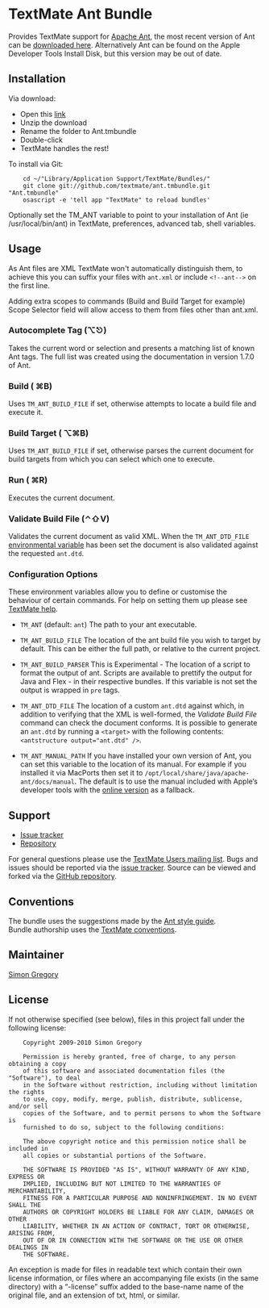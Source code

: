 TextMate Ant Bundle
===================

Provides TextMate support for [Apache Ant][apache_ant], the most recent version of Ant can be [downloaded here][ant_download]. Alternatively Ant can be found on the Apple Developer Tools Install Disk, but this version may be out of date.

Installation
------------

Via download:

 * Open this [link][ant_bundle_zip]  
 * Unzip the download  
 * Rename the folder to Ant.tmbundle  
 * Double-click  
 * TextMate handles the rest!  

To install via Git:

		cd ~/"Library/Application Support/TextMate/Bundles/"
		git clone git://github.com/textmate/ant.tmbundle.git "Ant.tmbundle"
		osascript -e 'tell app "TextMate" to reload bundles'

Optionally set the TM_ANT variable to point to your installation of Ant (ie /usr/local/bin/ant) in TextMate, preferences, advanced tab, shell variables.

Usage
-----

As Ant files are XML TextMate won't automatically distinguish them, to achieve this you can suffix your files with `ant.xml` or include `<!--ant-->` on the first line.  

Adding extra scopes to commands (Build and Build Target for example) Scope Selector field will allow access to them from files other than ant.xml.

### Autocomplete Tag (⌥⎋)

Takes the current word or selection and presents a matching list of known Ant tags. The full list was created using the documentation in version 1.7.0 of Ant.

### Build ( ⌘B)
Uses `TM_ANT_BUILD_FILE` if set, otherwise attempts to locate a build file and execute it. 

### Build Target ( ⌥⌘B)
Uses `TM_ANT_BUILD_FILE` if set, otherwise parses the current document for build targets from which you can select which one to execute.

### Run ( ⌘R)
Executes the current document.

### Validate Build File (⌃⇧V)
Validates the current document as valid XML. When the `TM_ANT_DTD_FILE` [environmental variable][tm_env_vars] has been set the document is also validated against the requested `ant.dtd`.

### Configuration Options

These environment variables allow you to define or customise the behaviour of certain commands. For help on setting them up please see [TextMate help][tm_env_vars]. 

* `TM_ANT` (default: `ant`)
The path to your ant executable.

* `TM_ANT_BUILD_FILE`
The location of the ant build file you wish to target by default. This can be either the full path, or relative to the current project.

* `TM_ANT_BUILD_PARSER`
This is Experimental - The location of a script to format the output of ant. Scripts are available to prettify the output for Java and Flex - in their respective bundles. If this variable is not set the output is wrapped in `pre` tags.

* `TM_ANT_DTD_FILE`
The location of a custom `ant.dtd` against which, in addition to verifying that the XML is well-formed, the _Validate Build File_ command can check the document conforms. It is possible to generate an `ant.dtd` by running a `<target>` with the following contents: `<antstructure output="ant.dtd" />`.

* `TM_ANT_MANUAL_PATH`
If you have installed your own version of Ant, you can set this variable to the location of its manual. For example if you installed it via MacPorts then set it to `/opt/local/share/java/apache-ant/docs/manual`. The default is to use the manual included with Apple’s developer tools with the [online version](http://ant.apache.org/manual/index.html) as a fallback.

Support
-------

 * [Issue tracker][issue_tracker]
 * [Repository][repo]

For general questions please use the [TextMate Users mailing list][tm_mailing_list].
Bugs and issues should be reported via the [issue tracker][issue_tracker].
Source can be viewed and forked via the [GitHub repository][repo].

Conventions
-----------

The bundle uses the suggestions made by the [Ant style guide][ant_style_guide].  
Bundle authorship uses the [TextMate conventions][tm_conventions]. 

Maintainer
----------

[Simon Gregory][sg_blog]

License
-------

If not otherwise specified (see below), files in this project fall under the following license:

		Copyright 2009-2010 Simon Gregory

		Permission is hereby granted, free of charge, to any person obtaining a copy
		of this software and associated documentation files (the "Software"), to deal
		in the Software without restriction, including without limitation the rights
		to use, copy, modify, merge, publish, distribute, sublicense, and/or sell
		copies of the Software, and to permit persons to whom the Software is
		furnished to do so, subject to the following conditions:

		The above copyright notice and this permission notice shall be included in
		all copies or substantial portions of the Software.

		THE SOFTWARE IS PROVIDED "AS IS", WITHOUT WARRANTY OF ANY KIND, EXPRESS OR
		IMPLIED, INCLUDING BUT NOT LIMITED TO THE WARRANTIES OF MERCHANTABILITY,
		FITNESS FOR A PARTICULAR PURPOSE AND NONINFRINGEMENT. IN NO EVENT SHALL THE
		AUTHORS OR COPYRIGHT HOLDERS BE LIABLE FOR ANY CLAIM, DAMAGES OR OTHER
		LIABILITY, WHETHER IN AN ACTION OF CONTRACT, TORT OR OTHERWISE, ARISING FROM,
		OUT OF OR IN CONNECTION WITH THE SOFTWARE OR THE USE OR OTHER DEALINGS IN
		THE SOFTWARE.

An exception is made for files in readable text which contain their own license information, or files where an accompanying file exists (in the same directory) with a “-license” suffix added to the base-name name of the original file, and an extension of txt, html, or similar.

[ant_bundle_zip]: http://github.com/textmate/ant.tmbundle/zipball/master
[ant_download]: http://ant.apache.org/bindownload.cgi
[ant_style_guide]: http://wiki.apache.org/ant/TheElementsOfAntStyle
[ant_wiki]: http://wiki.apache.org/ant/FrontPage
[apache_ant]: http://ant.apache.org/
[issue_tracker]: http://github.com/textmate/ant.tmbundle/issues
[repo]: http://github.com/textmate/ant.tmbundle/
[sg_blog]: http://blog.simonregory.com
[tm_conventions]: http://svn.textmate.org/trunk/Conventions.txt
[tm_mailing_list]: http://lists.macromates.com/listinfo/textmate
[tm_env_vars]: http://manual.macromates.com/en/environment_variables

